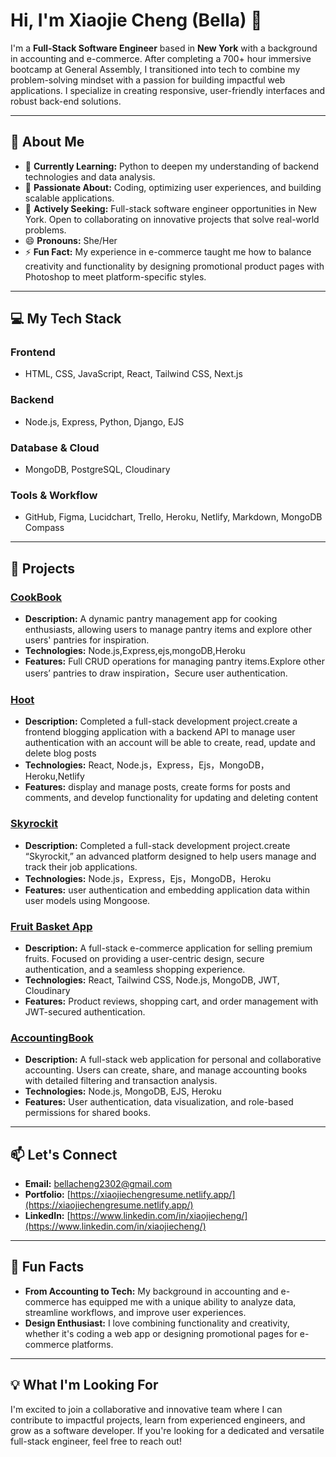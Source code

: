 # Hi, I'm Xiaojie Cheng (Bella) 👋

I'm a **Full-Stack Software Engineer** based in **New York** with a background in accounting and e-commerce. After completing a 700+ hour immersive bootcamp at General Assembly, I transitioned into tech to combine my problem-solving mindset with a passion for building impactful web applications. I specialize in creating responsive, user-friendly interfaces and robust back-end solutions.

---

## 🌟 About Me
- 🌱 **Currently Learning:** Python to deepen my understanding of backend technologies and data analysis.
- 👀 **Passionate About:** Coding, optimizing user experiences, and building scalable applications.
- 💼 **Actively Seeking:** Full-stack software engineer opportunities in New York. Open to collaborating on innovative projects that solve real-world problems.
- 😄 **Pronouns:** She/Her
- ⚡ **Fun Fact:** My experience in e-commerce taught me how to balance creativity and functionality by designing promotional product pages with Photoshop to meet platform-specific styles.

---

## 💻 My Tech Stack

### Frontend
- HTML, CSS, JavaScript, React, Tailwind CSS, Next.js

### Backend
- Node.js, Express, Python, Django, EJS

### Database & Cloud
- MongoDB, PostgreSQL, Cloudinary

### Tools & Workflow
- GitHub, Figma, Lucidchart, Trello, Heroku, Netlify, Markdown, MongoDB Compass

---

## 🚀 Projects
### [CookBook](https://menstackcookbook-35c8d8099b6c.herokuapp.com/)
- **Description:** A dynamic pantry management app for cooking enthusiasts, allowing users to manage pantry items and explore other users' pantries for inspiration.
- **Technologies:** Node.js,Express,ejs,mongoDB,Heroku
- **Features:** Full CRUD operations for managing pantry items.Explore other users’ pantries to draw inspiration，Secure user authentication.
  
### [Hoot](https://hootapp.netlify.app/)
- **Description:** Completed a full-stack development project.create a frontend blogging application with a backend API to manage user authentication  with an account will be able to create, read, update and delete blog posts
- **Technologies:** React, Node.js，Express，Ejs，MongoDB，Heroku,Netlify
- **Features:** display and manage posts, create forms for posts and comments, and develop functionality for updating and deleting content

### [Skyrockit](https://skyrockit-af1d861c1aa2.herokuapp.com/)
- **Description:** Completed a full-stack development project.create “Skyrockit,” an advanced platform designed to help users manage and track their job applications.
- **Technologies:** Node.js，Express，Ejs，MongoDB，Heroku
- **Features:** user authentication and embedding application data within user models using Mongoose.

### [Fruit Basket App](https://fruit-basket-store.netlify.app/)
- **Description:** A full-stack e-commerce application for selling premium fruits. Focused on providing a user-centric design, secure authentication, and a seamless shopping experience.
- **Technologies:** React, Tailwind CSS, Node.js, MongoDB, JWT, Cloudinary
- **Features:** Product reviews, shopping cart, and order management with JWT-secured authentication.

### [AccountingBook](https://acountingbook-4df927594488.herokuapp.com/)
- **Description:** A full-stack web application for personal and collaborative accounting. Users can create, share, and manage accounting books with detailed filtering and transaction analysis.
- **Technologies:** Node.js, MongoDB, EJS, Heroku
- **Features:** User authentication, data visualization, and role-based permissions for shared books.

---

## 📫 Let's Connect
- **Email:** bellacheng2302@gmail.com  
- **Portfolio:** [https://xiaojiechengresume.netlify.app/](https://xiaojiechengresume.netlify.app/)  
- **LinkedIn:** [https://www.linkedin.com/in/xiaojiecheng/](https://www.linkedin.com/in/xiaojiecheng/)


---

## 📌 Fun Facts
- **From Accounting to Tech:** My background in accounting and e-commerce has equipped me with a unique ability to analyze data, streamline workflows, and improve user experiences.
- **Design Enthusiast:** I love combining functionality and creativity, whether it's coding a web app or designing promotional pages for e-commerce platforms.

---

## 💡 What I'm Looking For
I'm excited to join a collaborative and innovative team where I can contribute to impactful projects, learn from experienced engineers, and grow as a software developer. If you're looking for a dedicated and versatile full-stack engineer, feel free to reach out!


<!---
BellaCheng28/BellaCheng28 is a ✨ special ✨ repository because its `README.md` (this file) appears on your GitHub profile.
You can click the Preview link to take a look at your changes.
--->
